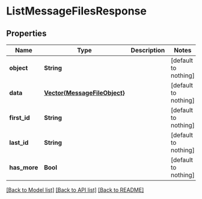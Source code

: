 # ListMessageFilesResponse


## Properties
Name | Type | Description | Notes
------------ | ------------- | ------------- | -------------
**object** | **String** |  | [default to nothing]
**data** | [**Vector{MessageFileObject}**](MessageFileObject.md) |  | [default to nothing]
**first_id** | **String** |  | [default to nothing]
**last_id** | **String** |  | [default to nothing]
**has_more** | **Bool** |  | [default to nothing]


[[Back to Model list]](../README.md#models) [[Back to API list]](../README.md#api-endpoints) [[Back to README]](../README.md)


